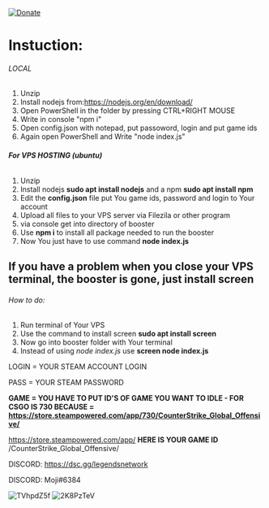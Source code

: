 [![Donate](https://cdn-icons-png.flaticon.com/512/2913/2913091.png)](https://steamcommunity.com/tradeoffer/new/?partner=685841&token=dvRKrbEj)


# **Instuction:**

###### LOCAL
1. Unzip
2. Install nodejs from:https://nodejs.org/en/download/
3. Open PowerShell in the folder by pressing CTRL+RIGHT MOUSE
4. Write in console "npm i"
5. Open config.json with notepad, put passoword, login and put game ids
6. Again open PowerShell and Write "node index.js"

###### **For VPS HOSTING (ubuntu)**
1. Unzip
2. Install nodejs **sudo apt install nodejs** and a npm **sudo apt install npm**
4. Edit the **config.json** file put You game ids, password and login to Your account
4. Upload all files to your VPS server via Filezila or other program
5. via console get into directory of booster
6. Use **npm i** to install all package needed to run the booster
7. Now You just have to use command **node index.js**

## **If you have a problem when you close your VPS terminal, the booster is gone, just install screen**
###### How to do:
1. Run terminal of Your VPS
2. Use the command to install screen **sudo apt install screen**
3. Now go into booster folder with Your terminal 
4. Instead of using *node index.js* use **screen node index.js**


LOGIN = YOUR STEAM ACCOUNT LOGIN

PASS = YOUR STEAM PASSWORD

**GAME = YOU HAVE TO PUT ID'S OF GAME YOU WANT TO IDLE - FOR CSGO IS 730 BECAUSE = https://store.steampowered.com/app/730/CounterStrike_Global_Offensive/**

https://store.steampowered.com/app/ **HERE IS YOUR GAME ID** /CounterStrike_Global_Offensive/


DISCORD: https://dsc.gg/legendsnetwork

DISCORD: Moji#6384



![TVhpdZ5f](https://user-images.githubusercontent.com/68261971/111873432-8be0e600-8990-11eb-8745-8cab743e22fe.png)
![2K8PzTeV](https://user-images.githubusercontent.com/68261971/111873440-91d6c700-8990-11eb-8f64-0babb73d3dca.png)
